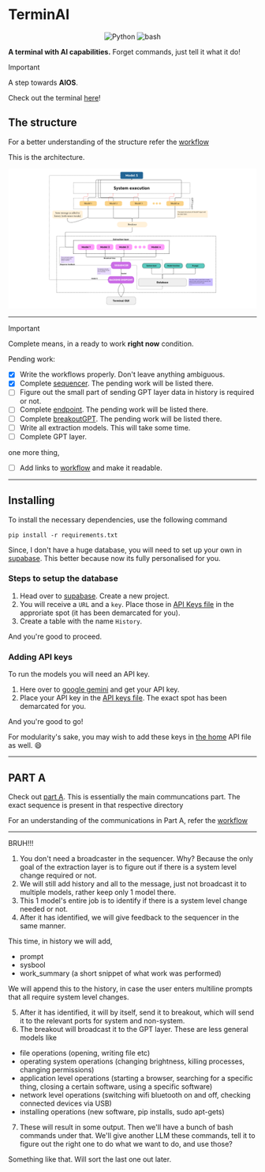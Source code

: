 # TerminAI

<p align="center">
  <img src="https://img.shields.io/badge/Code-Python-informational?style=flat&logo=python&color=blue" alt="Python" />
  <img src="https://img.shields.io/badge/Code-Bash-informational?style=flat&logo=Bash&color=yellow" alt="bash" />
</p>

**A terminal with AI capabilities.** Forget commands, just tell it what it do! 

> [!IMPORTANT]
> A step towards **AIOS**.

Check out the terminal [here](./terminal_gui/README.md)!

## The structure

For a better understanding of the structure refer the [workflow](./idea/README.md)

This is the architecture.

![Architecture](./idea/TerminAI.png)

---

> [!IMPORTANT]
> Complete means, in a ready to work **right now** condition.

Pending work:

- [x] Write the workflows properly. Don't leave anything ambiguous.
- [x] Complete [sequencer](./Sequencer). The pending work will be listed there.
- [ ] Figure out the small part of sending GPT layer data in history is required or not.
- [ ] Complete [endpoint](./Backend_endpoint). The pending work will be listed there.  
- [ ] Complete [breakoutGPT](./BreakoutGPT). The pending work will be listed there.
- [ ] Write all extraction models. This will take some time.
- [ ] Complete GPT layer.

one more thing,

- [ ] Add links to [workflow](./idea/README.md) and make it readable.

---

## Installing

To install the necessary dependencies, use the following command

    pip install -r requirements.txt

Since, I don't have a huge database, you will need to set up your own in [supabase](https://supabase.com/). This better because now its fully personalised for you.

### Steps to setup the database

1. Head over to [supabase](https://supabase.com/). Create a new project.
2. You will receive a `URL` and a `key`. Place those in [API Keys file](./Sequencer/api_keys.py) in the approriate spot (it has been demarcated for you).
3. Create a table with the name `History`.

And you're good to proceed.

### Adding API keys

To run the models you will need an API key. 

1. Here over to [google gemini](https://ai.google.dev/gemini-api/docs/api-key) and get your API key.
2. Place your API key in the [API keys file](./extraction_models/api_keys.py). The exact spot has been demarcated for you.

And you're good to go!

For modularity's sake, you may wish to add these keys in [the home](./api_keys.py) API file as well. :smile:

---

## PART A

Check out [part A](./PartA_backend). This is essentially the main communcations part. The exact sequence is present in that respective directory

For an understanding of the communications in Part A, refer the [workflow](./PartA_backend/workflow.md)

---


BRUH!!!

1. You don't need a broadcaster in the sequencer. Why? Because the only goal of the extraction layer is to figure out if there is a system level change required or not.
2. We will still add history and all to the message, just not broadcast it to multiple models, rather keep only 1 model there.
3. This 1 model's entire job is to identify if there is a system level change needed or not.
4. After it has identified, we will give feedback to the sequencer in the same manner.

This time, in history we will add,

- prompt
- sysbool
- work_summary (a short snippet of what work was performed)

We will append this to the history, in case the user enters multiline prompts that all require system level changes.

5. After it has identified, it will by itself, send it to breakout, which will send it to the relevant ports for system and non-system.
6. The breakout will broadcast it to the GPT layer. These are less general models like

- file operations (opening, writing file etc)
- operating system operations (changing brightness, killing processes, changing permissions)
- application level operations (starting a browser, searching for a specific thing, closing a certain software, using a specific software)
- network level operations (switching wifi bluetooth on and off, checking connected devices via USB)
- installing operations (new software, pip installs, sudo apt-gets)

7. These will result in some output. Then we'll have a bunch of bash commands under that. We'll give another LLM these commands, tell it to figure out the right one to do what we want to do, and use those?

Something like that. Will sort the last one out later.
